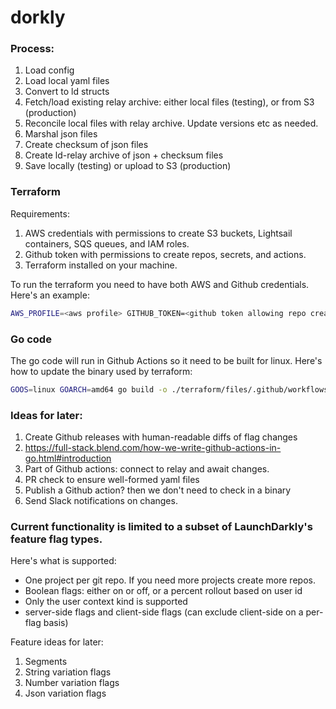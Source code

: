 # dorkly

### Process:
1. Load config
2. Load local yaml files
3. Convert to ld structs
4. Fetch/load existing relay archive: either local files (testing), or from S3 (production)
5. Reconcile local files with relay archive. Update versions etc as needed.
6. Marshal json files
7. Create checksum of json files
8. Create ld-relay archive of json + checksum files
9. Save locally (testing) or upload to S3 (production)

### Terraform
Requirements:
1. AWS credentials with permissions to create S3 buckets, Lightsail containers, SQS queues, and IAM roles.
2. Github token with permissions to create repos, secrets, and actions.
3. Terraform installed on your machine.

To run the terraform you need to have both AWS and Github credentials. Here's an example:
```bash
AWS_PROFILE=<aws profile> GITHUB_TOKEN=<github token allowing repo creation etc> terraform apply
```

### Go code
The go code will run in Github Actions so it need to be built for linux. Here's how to update the binary used by terraform:
```bash
GOOS=linux GOARCH=amd64 go build -o ./terraform/files/.github/workflows/dorkly ./cmd
```

### Ideas for later:
1. Create Github releases with human-readable diffs of flag changes
2. https://full-stack.blend.com/how-we-write-github-actions-in-go.html#introduction
2. Part of Github actions: connect to relay and await changes.
3. PR check to ensure well-formed yaml files
4. Publish a Github action? then we don't need to check in a binary
5. Send Slack notifications on changes.


### Current functionality is limited to a subset of LaunchDarkly's feature flag types.
Here's what is supported:
- One project per git repo. If you need more projects create more repos.
- Boolean flags: either on or off, or a percent rollout based on user id
- Only the user context kind is supported
- server-side flags and client-side flags (can exclude client-side on a per-flag basis)

Feature ideas for later:
1. Segments
2. String variation flags
3. Number variation flags
4. Json variation flags
